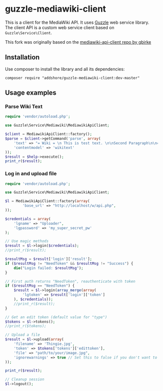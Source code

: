 # guzzle-mediawiki-client

This is a client for the MediaWiki API. It uses [Guzzle][1] web service library. The client API is a custom web service client based on `Guzzle\Service\Client`.

This fork was originally based on the [mediawiki-api-client repo by gbirke](https://github.com/gbirke/mediawiki-api-client/tree/1aa59adfcb5144bd0b16ddefa0f54d4831016088)

## Installation

Use composer to install the library and all its dependencies:

    composer require "addshore/guzzle-mediawiki-client:dev-master"

## Usage examples
### Parse Wiki Text

```php
require 'vendor/autoload.php';

use Guzzle\Service\Mediawiki\MediawikiApiClient;

$client = MediawikiApiClient::factory();
$parse = $client->getCommand('parse', array(
    'text' => "= Wiki = \n This is test text. \n\nSecond Paragraph\n\n== Foo ==\nLorem Ipsum",
    'contentmodel' => 'wikitext'
));
$result = $help->execute();
print_r($result);
```

### Log in and upload file

```php
require 'vendor/autoload.php';

use Guzzle\Service\Mediawiki\MediawikiApiClient;

$l = MediawikiApiClient::factory(array(
        'base_url' => "http://localhost/w/api.php",
));

$credentials = array(
    'lgname' => "Uploader",
    'lgpassword' => 'my_super_secret_pw'
);

// Use magic methods
$result = $l->login($credentials);
//print_r($result);

$resultMsg = $result['login']['result'];
if ($resultMsg != "NeedToken" && $resultMsg != "Success") {
    die("Login failed: $resultMsg");
}

// First auth returns "NeedToken", reauthenticate with token
if ($resultMsg == "NeedToken") {
    $result = $l->login(array_merge(array(
        'lgtoken' => $result['login']['token']
    ), $credentials));
    //print_r($result);
}

// Get an edit token (default value for "type")
$tokens = $l->tokens();
//print_r($tokens);

// Upload a file
$result = $l->upload(array(
    'filename' => 'Thingie.jpg',
    'token' => $tokens['tokens']['edittoken'],
    'file' => "path/to/your/image.jpg",
    'ignorewarnings' => true // Set this to false if you don't want to override files
));

print_r($result);

// Cleanup session
$l->logout();
```


[1]: http://guzzlephp.org/
